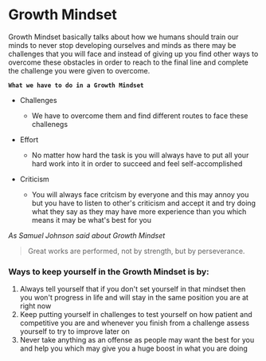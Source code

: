 # Growth Mindset 

Growth Mindset basically talks about how we humans should train our minds to never stop developing ourselves and minds as there may be challenges that you will face and instead of giving up you find other ways to overcome these obstacles in order to reach to the final line and complete the challenge you were given to overcome. 

**`What we have to do in a Growth Mindset`**

* Challenges  
  * We have to overcome them and find different routes to face these challenegs

* Effort 
  * No matter how hard the task is you will always have to put all your hard work into it in order to succeed and feel self-accomplished

* Criticism 
  * You will always face critcism by everyone and this may annoy you but you have to listen to other's criticism and accept it and try doing what they say as they may have more experience than you which means it may be what's best for you 

*As Samuel Johnson said about Growth Mindset*
> Great works are performed, not by strength, but by perseverance.

### Ways to keep yourself in the Growth Mindset is by: 

1. Always tell yourself that if you don't set yourself in that mindset then you won't progress in life and will stay in the same position you are at right now 
2. Keep putting yourself in challenges to test yourself on how patient and competitive you are and whenever you finish from a challenge assess yourself to try to improve later on
3. Never take anything as an offense as people may want the best for you and help you which may give you a huge boost in what you are doing

